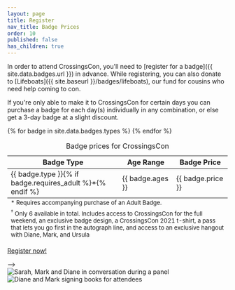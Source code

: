 ```yaml
---
layout: page
title: Register
nav_title: Badge Prices
order: 10
published: false
has_children: true
---
```


In order to attend CrossingsCon, you'll need to [register for a badge]({{ site.data.badges.url }}) in advance. While registering, you can also donate to [Lifeboats]({{ site.baseurl }}/badges/lifeboats), our fund for cousins who need help coming to con.

If you're only able to make it to CrossingsCon for certain days you can purchase a badge for each day(s) individually in any combination, or else get a 3-day badge at a slight discount.

<table class="table">
  <caption class="sr-only">Badge prices for CrossingsCon</caption>
  <thead><tr>
    <th>Badge Type</th>
    <th>Age Range</th>
    <th>Badge Price</th>
  </tr></thead>
  <tbody>
    {% for badge in site.data.badges.types %}
    <tr>
      <td>{{ badge.type }}{% if badge.requires_adult %}*{% endif %}</td>
      <td>{{ badge.ages }}</td>
      <td>{{ badge.price }}</td>
    </tr>
    {% endfor %}
  </tbody>
  <tfoot>
    <tr>
      <td colspan="3"><small>* Requires accompanying purchase of an Adult Badge.</small></td>
    </tr>
    <tr>
      <td colspan="3"><small><sup>†</sup> Only 6 available in total. Includes access to CrossingsCon for the full weekend, an exclusive badge design, a CrossingsCon 2021 t-shirt, a pass that lets you go first in the autograph line, and access to an exclusive hangout with Diane, Mark, and Ursula</small></td>
    </tr>
  </tfoot>
</table>

<p class="text-center">
  <a class="btn btn-lg btn-badge" href="{{ site.data.badges.url }}" target="_blank">Register now!</a>
</p> -->

<div class="row d-none d-lg-flex py-3">
  <div class="col"><img src="{{ site.baseurl }}/images/2019new/panel2-crop.jpg" class="img-fluid" alt="Sarah, Mark and Diane in conversation during a panel"></div>
  <div class="col"><img src="{{ site.baseurl }}/images/2019new/signings-crop.jpg" class="img-fluid" alt="Diane and Mark signing books for attendees"></div>
</div>
